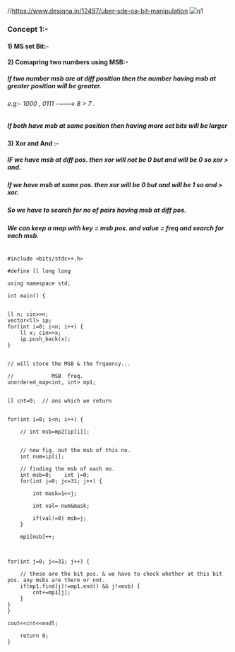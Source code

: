 //https://www.desiqna.in/12497/uber-sde-oa-bit-manipulation
![q1](https://user-images.githubusercontent.com/72196604/236119004-9c3c2d56-8027-4a3c-88ac-f2f0d822b2c6.jpg)

### Concept 1:-
#### 1) MS set Bit:- 
#### 2) Comapring two numbers using MSB:-
  ##### If two number msb are at diff position then the number having msb at greater position will be greater.
  ###### e.g:- 1000 , 0111 ----> 8 > 7 . 
  ##### If both have msb at same position then having more set bits will be larger
#### 3) Xor and And :- 
 ##### IF we have msb at diff pos. then xor will not be 0  but and will be 0 so xor > and.
 ##### If we have msb at same pos. then xor will be 0 but and will be 1 so and > xor.
 ##### So we have to search for no of pairs having msb at diff pos.
 ##### We can keep a map with key = msb pos. and value = freq and search for each msb.

```

#include <bits/stdc++.h>
 
#define ll long long
 
using namespace std;
 
int main() {
 
 
ll n; cin>>n;
vector<ll> ip;
for(int i=0; i<n; i++) {
	ll x; cin>>x;
	ip.push_back(x);
}
 
 
// will store the MSB & the frquency...
 
//            MSB  freq.
unordered_map<int, int> mp1;
 
 
ll cnt=0;  // ans which we return
 
 
for(int i=0; i<n; i++) {
 
	// int msb=mp2[ip[i]]; 
 
 
	// now fig. out the msb of this no. 
	int num=ip[i];
 
	// finding the msb of each no. 
	int msb=0;    int j=0;
	for(int j=0; j<=31; j++) {
 
		int mask=1<<j;
 
		int val= num&mask;
 
		if(val!=0) msb=j;
	}
 
	mp1[msb]++;
 
 
 
for(int j=0; j<=31; j++) {
 
	// these are the bit pos. & we have to check whether at this bit pos. any msbs are there or not. 
	if(mp1.find(j)!=mp1.end() && j!=msb) {
		cnt+=mp1[j];
	}
}
}
 
cout<<cnt<<endl;
 
	return 0;
}
